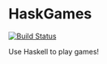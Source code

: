 # HaskGames

[![Build Status](https://travis-ci.org/AnthonySuper/HaskGames.svg?branch=master)](https://travis-ci.org/AnthonySuper/HaskGames)

Use Haskell to play games!